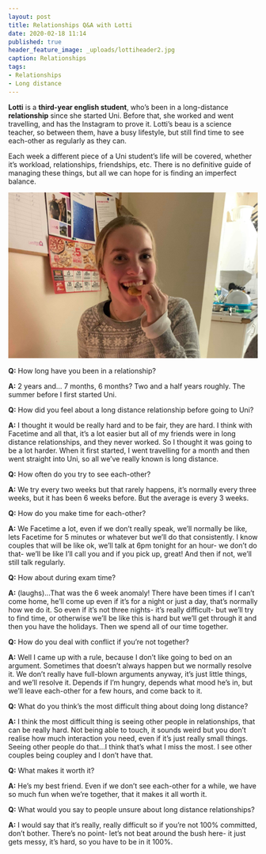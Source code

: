 ```yaml
---
layout: post
title: Relationships Q&A with Lotti
date: 2020-02-18 11:14
published: true
header_feature_image: _uploads/lottiheader2.jpg
caption: Relationships
tags:  
- Relationships
- Long distance  
---
```

**Lotti** is a **third-year english student**, who’s been in a long-distance **relationship** since she started Uni. Before that, she worked and went travelling, and has the Instagram to prove it. Lotti’s beau is a science teacher, so between them, have a busy lifestyle, but still find time to see each-other as regularly as they can.

Each week a different piece of a Uni student’s life will be covered, whether it’s workload, relationships, friendships, etc. There is no definitive guide of managing these things, but all we can hope for is finding an imperfect balance.

[![Lotti, the woman, the myth, the legend](/_uploads/lotti.jpg)](/_uploads/lotti.jpg)



**Q:** How long have you been in a relationship?

**A:** 2 years and… 7 months, 6 months? Two and a half years roughly. The summer before I first started Uni.


**Q:** How did you feel about a long distance relationship before going to Uni?

**A:** I thought it would be really hard and to be fair, they are hard. I think with Facetime and all that, it’s a lot easier but all of my friends were in long distance relationships, and they never worked. So I thought it was going to be a lot harder. When it first started, I went travelling for a month and then went straight into Uni, so all we’ve really known is long distance.


**Q:** How often do you try to see each-other?

**A:** We try every two weeks but that rarely happens, it’s normally every three weeks, but it has been 6 weeks before. But the average is every 3 weeks.


**Q:** How do you make time for each-other?

**A:** We Facetime a lot, even if we don’t really speak, we’ll normally be like, lets Facetime for 5 minutes or whatever but we’ll do that consistently. I know couples that will be like ok, we’ll talk at 6pm tonight for an hour- we don’t do that- we’ll be like I’ll call you and if you pick up, great! And then if not, we’ll still talk regularly.


**Q:** How about during exam time?

**A:** (laughs)...That was the 6 week anomaly! There have been times if I can’t come home, he’ll come up even if it’s for a night or just a day, that’s normally how we do it. So even if it’s not three nights- it’s really difficult- but we’ll try to find time, or otherwise we’ll be like this is hard but we’ll get through it and then you have the holidays. Then we spend all of our time together.


**Q:** How do you deal with conflict if you’re not together?

**A:** Well I came up with a rule, because I don’t like going to bed on an argument. Sometimes that doesn’t always happen but we normally resolve it. We don’t really have full-blown arguments anyway, it’s just little things, and we’ll resolve it. Depends if I’m hungry, depends what mood he’s in, but we’ll leave each-other for a few hours, and come back to it.


**Q:** What do you think’s the most difficult thing about doing long distance?

**A:** I think the most difficult thing is seeing other people in relationships, that can be really hard. Not being able to touch, it sounds weird but you don’t realise how much interaction you need, even if it’s just really small things. Seeing other people do that...I think that’s what I miss the most. I see other couples being coupley and I don’t have that.


**Q:** What makes it worth it?

**A:** He’s my best friend. Even if we don’t see each-other for a while, we have so much fun when we’re together, that it makes it all worth it.


**Q:** What would you say to people unsure about long distance relationships?

**A:** I would say that it’s really, really difficult so if you’re not 100% committed, don’t bother. There’s no point- let’s not beat around the bush here- it just gets messy, it’s hard, so you have to be in it 100%.
